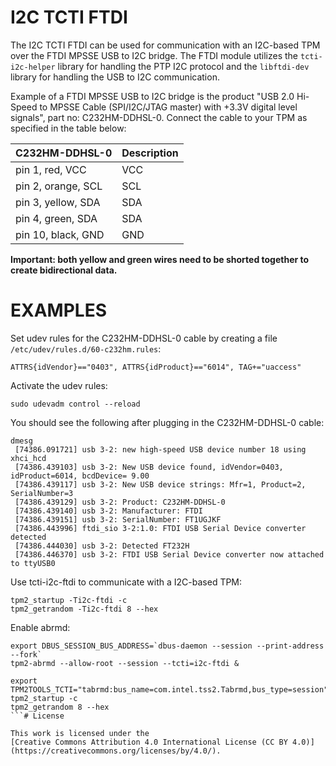 # I2C TCTI FTDI

The I2C TCTI FTDI can be used for communication with an I2C-based TPM over the FTDI MPSSE
USB to I2C bridge. The FTDI module utilizes the `tcti-i2c-helper` library for handling the
PTP I2C protocol and the `libftdi-dev` library for handling the USB to I2C communication.

Example of a FTDI MPSSE USB to I2C bridge is the product "USB 2.0 Hi-Speed to MPSSE
Cable (SPI/I2C/JTAG master) with +3.3V digital level signals", part no: C232HM-DDHSL-0.
Connect the cable to your TPM as specified in the table below:

|   C232HM-DDHSL-0   | Description |
|--------------------|-------------|
| pin 1, red, VCC    |     VCC     |
| pin 2, orange, SCL |     SCL     |
| pin 3, yellow, SDA |     SDA     |
| pin 4, green, SDA  |     SDA     |
| pin 10, black, GND |     GND     |

**Important: both yellow and green wires need to be shorted together to create bidirectional data.**

# EXAMPLES

Set udev rules for the C232HM-DDHSL-0 cable by creating a file `/etc/udev/rules.d/60-c232hm.rules`:
```
ATTRS{idVendor}=="0403", ATTRS{idProduct}=="6014", TAG+="uaccess"
```

Activate the udev rules:
```console
sudo udevadm control --reload
```

You should see the following after plugging in the C232HM-DDHSL-0 cable:
```
dmesg
 [74386.091721] usb 3-2: new high-speed USB device number 18 using xhci_hcd
 [74386.439103] usb 3-2: New USB device found, idVendor=0403, idProduct=6014, bcdDevice= 9.00
 [74386.439117] usb 3-2: New USB device strings: Mfr=1, Product=2, SerialNumber=3
 [74386.439129] usb 3-2: Product: C232HM-DDHSL-0
 [74386.439140] usb 3-2: Manufacturer: FTDI
 [74386.439151] usb 3-2: SerialNumber: FT1UGJKF
 [74386.443996] ftdi_sio 3-2:1.0: FTDI USB Serial Device converter detected
 [74386.444030] usb 3-2: Detected FT232H
 [74386.446370] usb 3-2: FTDI USB Serial Device converter now attached to ttyUSB0
```

Use tcti-i2c-ftdi to communicate with a I2C-based TPM:
```console
tpm2_startup -Ti2c-ftdi -c
tpm2_getrandom -Ti2c-ftdi 8 --hex
```

Enable abrmd:
```console
export DBUS_SESSION_BUS_ADDRESS=`dbus-daemon --session --print-address --fork`
tpm2-abrmd --allow-root --session --tcti=i2c-ftdi &

export TPM2TOOLS_TCTI="tabrmd:bus_name=com.intel.tss2.Tabrmd,bus_type=session"
tpm2_startup -c
tpm2_getrandom 8 --hex
```# License

This work is licensed under the
[Creative Commons Attribution 4.0 International License (CC BY 4.0)](https://creativecommons.org/licenses/by/4.0/).
